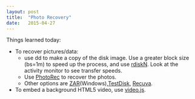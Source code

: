 ```yaml
---
layout: post
title:  "Photo Recovery"
date:   2015-04-27
---
```

Things learned today:

* To recover pictures/data:
	* use dd to make a copy of the disk image. Use a greater block size (bs=1m) to speed up the process, and use [rdiskN](http://codefeed.com/blog/osx-dd-dead-slow). Look at the activity monitor to see transfer speeds.
	* Use [PhotoRec](http://www.cgsecurity.org/wiki/PhotoRec) to recover the photos. 
	* Other options are [ZAR](http://www.z-a-recovery.com/download.aspx)(Windows),[TestDisk](http://www.cgsecurity.org/wiki/TestDisk), [Recuva](https://www.piriform.com/recuva).
* To embed a background HTML5 video, use [video.js](http://www.videojs.com/).